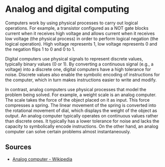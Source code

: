 # Analog and digital computing

Computers work by using physical processes to carry out logical operations. For example, a transistor configured as a NOT gate blocks current when it receives high voltage and allows current when it receives low voltage (the physical process) in order to perform logical negation (the logical operation). High voltage represents 1, low voltage represents 0 and the negation flips 1 to 0 and 0 to 1.

Digital computers use physical signals to represent discrete values, typically binary values (0 or 1). By converting a continuous signal (e.g., a voltage) into a discrete one, digital computers have a high tolerance for noise. Discrete values also enable the symbolic encoding of instructions for the computer, which in turn makes instructions easier to write and modify.

In contrast, analog computers use physical processes that model the problem being solved. For example, a weight scale is an analog computer. The scale takes the force of the object placed on it as input. This force compresses a spring. The linear movement of the spring is converted into the rotational movement of dial, which displays the weight of the object as output. An analog computer typically operates on continuous values rather than discrete ones. It typically has a lower tolerance for noise and lacks the capacity to symbolically encode instructions. On the other hand, an analog computer can solve certain problems almost instantaneously.

## Sources

* [Analog computer - Wikipedia](https://en.wikipedia.org/wiki/Analog_computer)
